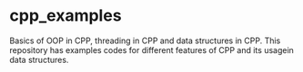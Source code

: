# cpp_examples
Basics of OOP in CPP, threading in CPP and data structures in CPP. This repository has examples codes for different features of CPP and
its usagein data structures.

